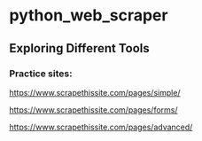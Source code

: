 # python_web_scraper

## Exploring Different Tools

### Practice sites:

https://www.scrapethissite.com/pages/simple/

https://www.scrapethissite.com/pages/forms/

https://www.scrapethissite.com/pages/advanced/
